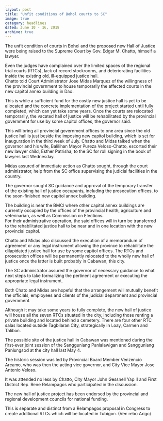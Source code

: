 ```yaml
---
layout: post
title: "Unfit conditions of Bohol courts to SC"
image: true
category: headlines
dated: June 10 - 16, 2018
archive: true
---
```


The unfit condition of courts in Bohol and the proposed new Hall of Justice were being raised to the Supreme Court by Gov. Edgar M. Chatto, himself a lawyer.

Even the judges have complained over the limited spaces of the regional trial courts (RTCs), lack of record stockrooms, and deteriorating facilities inside the existing old, ill-equipped justice hall.  
Chatto told Court Administrator Jose Midas Marquez of the willingness of the provincial government to house temporarily the affected courts in the new capitol annex building in Dao.

This is while a sufficient fund for the costly new justice hall is yet to be allocated and the concrete implementation of the project started until fully completed, which can yet take some years.
Once the courts are relocated temporarily, the vacated hall of justice will be rehabilitated by the provincial government for use by some capitol offices, the governor said.

This will bring all provincial government offices to one area since the old justice hall is just beside the imposing new capitol building, which is set for inauguration in the third week of July. 
Chatto and Midas talked when the governor and his wife, Balilihan Mayor Pureza Veloso-Chatto, escorted their new lawyer child, Esther Patrisha, to the SC for roll signing in the book of lawyers last Wednesday.

Midas assured of immediate action as Chatto sought, through the court administrator, help from the SC office supervising the judicial facilities in the country.

The governor sought SC guidance and approval of the temporary transfer of the existing hall of justice occupants, including the prosecution offices, to the soon-finished new capitol annex building. 

The building is near the BMCI where other capitol annex buildings are currently occupied by the offices of the provincial health, agriculture and veterinarian, as well as Commission on Elections.   
For their administrative operation, the said offices will in turn be transferred to the rehabilitated justice hall to be near and in one location with the new provincial capitol.

Chatto and Midas also discussed the execution of a memorandum of agreement or any legal instrument allowing the province to rehabilitate the dilapidated justice hall for use by some capitol offices.
The RTCs and prosecution offices will be permanently relocated to the wholly new hall of justice once the latter is built probably in Cabawan, this city.

The SC administrator assured the governor of necessary guidance to what next steps to take formalizing the pertinent agreement or executing the appropriate legal instrument.

Both Chato and Midas are hopeful that the arrangement will mutually benefit the officials, employees and clients of the judicial department and provincial government.

Although it may take some years to fully complete, the new hall of justice will house all the seven RTCs situated in the city, including those renting a private building and located behind a cemetery.
There are four other RTC salas located outside Tagbilaran City, strategically in Loay, Carmen and Talibon.

The possible site of the justice hall in Cabawan was mentioned during the first-ever joint session of the Sangguniang Panlalawigan and Sangguniang Panlungsod at the city hall last May 4.

The historic session was led by Provincial Board Member Venzencio Arcamo, who was then the acting vice governor, and City Vice Mayor Jose Antonio Veloso.

It was attended no less by Chatto, City Mayor John Gessnell Yap II and First District Rep. Rene Relampagos who participated in the discussion.

The new hall of justice project has been endorsed by the provincial and regional development councils for national funding.  

This is separate and distinct from a Relampagos proposal in Congress to create additional RTCs which will be located in Tubigon. (Ven rebo Arigo)